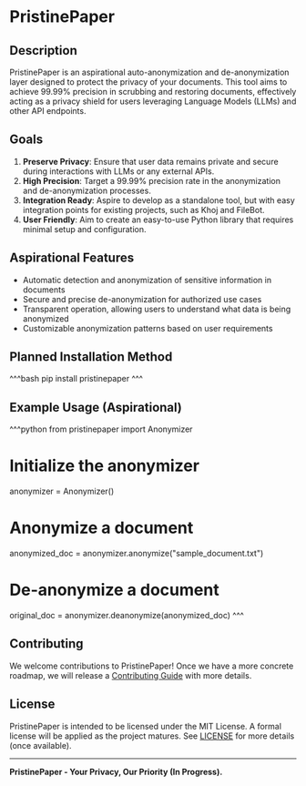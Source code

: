 # PristinePaper

## Description
PristinePaper is an aspirational auto-anonymization and de-anonymization layer designed to protect the privacy of your documents. This tool aims to achieve 99.99% precision in scrubbing and restoring documents, effectively acting as a privacy shield for users leveraging Language Models (LLMs) and other API endpoints.

## Goals
1. **Preserve Privacy**: Ensure that user data remains private and secure during interactions with LLMs or any external APIs.
2. **High Precision**: Target a 99.99% precision rate in the anonymization and de-anonymization processes.
3. **Integration Ready**: Aspire to develop as a standalone tool, but with easy integration points for existing projects, such as Khoj and FileBot.
4. **User Friendly**: Aim to create an easy-to-use Python library that requires minimal setup and configuration.

## Aspirational Features
- Automatic detection and anonymization of sensitive information in documents
- Secure and precise de-anonymization for authorized use cases
- Transparent operation, allowing users to understand what data is being anonymized
- Customizable anonymization patterns based on user requirements

## Planned Installation Method
^^^bash
pip install pristinepaper
^^^

## Example Usage (Aspirational)
^^^python
from pristinepaper import Anonymizer

# Initialize the anonymizer
anonymizer = Anonymizer()

# Anonymize a document
anonymized_doc = anonymizer.anonymize("sample_document.txt")

# De-anonymize a document
original_doc = anonymizer.deanonymize(anonymized_doc)
^^^

## Contributing
We welcome contributions to PristinePaper! Once we have a more concrete roadmap, we will release a [Contributing Guide](CONTRIBUTING.md) with more details.

## License
PristinePaper is intended to be licensed under the MIT License. A formal license will be applied as the project matures. See [LICENSE](LICENSE.md) for more details (once available).

---

**PristinePaper - Your Privacy, Our Priority (In Progress).**

